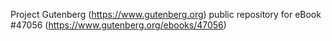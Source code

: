 Project Gutenberg (https://www.gutenberg.org) public repository for eBook #47056 (https://www.gutenberg.org/ebooks/47056)
